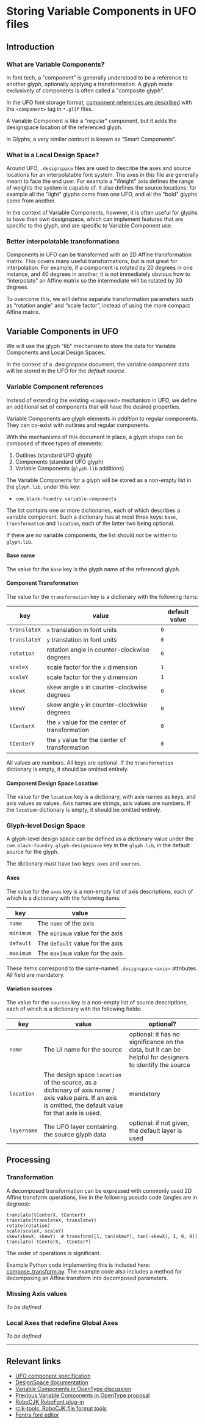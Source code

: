 # Storing Variable Components in UFO files

## Introduction

### What are Variable Components?

In font tech, a "component" is generally understood to be a reference to another glyph, optionally applying a transformation. A glyph made exclusively of components is often called a "composite glyph".

In the UFO font storage format, [component references are described](https://unifiedfontobject.org/versions/ufo3/glyphs/glif/#component) with the `<component>` tag in `*.glif` files.

A Variable Component is like a "regular" component, but it adds the designspace location of the referenced glyph.

In Glyphs, a very similar contruct is known as “Smart Components”.

### What is a Local Design Space?

Around UFO, `.designspace` files are used to describe the axes and source locations for an interpolatable font system. The axes in this file are generally meant to face the end user. For example a "Weight" axis defines the range of weights the system is capable of. It also defines the source locations: for example all the "light" glyphs come from one UFO, and all the "bold" glyphs come from another.

In the context of Variable Components, however, it is often useful for glyphs to have their own designspace, which can implement features that are specific to the glyph, and are specific to Variable Component use.

### Better interpolatable transformations

Components in UFO can be transformed with an 2D Affine transformation matrix. This covers many useful transformations, but is not great for interpolation. For example, if a component is rotated by 20 degrees in one instance, and 40 degrees in another, it is not immediately obvious how to “interpolate” an Affine matrix so the intermediate will be rotated by 30 degrees.

To overcome this, we will define separate transformation parameters such as “rotation angle” and “scale factor”, instead of using the more compact Affine matrix.

## Variable Components in UFO

We will use the glyph "lib" mechanism to store the data for Variable Components and Local Design Spaces.

In the context of a .designspace document, the variable component data will be stored in the UFO for the _default source_.

### Variable Component references

Instead of extending the existing `<component>` mechanism in UFO, we define an additional set of components that will have the desired properties.

Variable Components are glyph elements in *addition* to regular components. They can co-exist with outlines and regular components.

With the mechanisms of this document in place, a glyph shape can be composed of three types of elements:

1. Outlines (standard UFO glyph)
2. Components (standard UFO glyph)
3. Variable Components (`glyph.lib` additions)

The Variable Components for a glyph will be stored as a non-empty list in the `glyph.lib`, under this key:

- `com.black-foundry.variable-components`

The list contains one or more dictionaries, each of which describes a variable component. Such a dictionary has at most three keys: `base`, `transformation` and `location`, each of the latter two being optional.

If there are no variable components, the list should *not* be written to `glyph.lib`.

#### Base name

The value for the `base` key is the glyph name of the referenced glyph.

#### Component Transformation

The value for the `transformation` key is a dictionary with the following items:

| key | value | default value |
|-|-|-|
| `translateX` | `x` translation in font units | `0` |
| `translateY` | `y` translation in font units | `0` |
| `rotation` | rotation angle in counter-clockwise degrees | `0` |
| `scaleX` | scale factor for the `x` dimension | `1` |
| `scaleY` | scale factor for the `y` dimension | `1` |
| `skewX` | skew angle `x` in counter-clockwise degrees | `0` |
| `skewY` | skew angle `y` in counter-clockwise degrees | `0` |
| `tCenterX` | the `x` value for the center of transformation | `0` |
| `tCenterY` | the `y` value for the center of transformation | `0` |

All values are numbers. All keys are optional. If the `transformation` dictionary is empty, it should be omitted entirely.

#### Component Design Space Location

The value for the `location` key is a dictionary, with axis names as keys, and axis values as values. Axis names are strings, axis values are numbers. If the `location` dictionary is empty, it should be omitted entirely.

### Glyph-level Design Space

A glyph-level design space can be defined as a dictionary value under the `com.black-foundry.glyph-designspace` key in the `glyph.lib`, in the default source for the glyph.

The dictionary must have two keys: `axes` and `sources`.

#### Axes

The value for the `axes` key is a non-empty list of axis descriptions, each of which is a dictionary with the following items:

| key | value |
|-|-|
| `name` | The `name` of the axis |
| `minimum` | The `minimum` value for the axis |
| `default` | The `default` value for the axis |
| `maximum` | The `maximum` value for the axis |

These items correspond to the same-named `.designspace` `<axis>` attributes. All field are mandatory.

#### Variation sources

The value for the `sources` key is a non-empty list of source descriptions, each of which is a dictionary with the following fields:

| key | value | optional? |
|-|-|-|
| `name` | The UI name for the source | optional: it has no significance on the data, but it can be helpful for designers to identify the source |
| `location` | The design space `location` of the source, as a dictionary of axis name / axis value pairs. If an axis is omitted, the default value for that axis is used. | mandatory |
| `layername` | The UFO layer containing the source glyph data | optional: if not given, the default layer is used |

## Processing

### Transformation

A decomposed transformation can be expressed with commonly used 2D Affine transform operations, like in the following pseudo code (angles are in degrees):

	translate(tCenterX, tCenterY)
	translate(translateX, translateY)
	rotate(rotation)
	scale(scaleX, scaleY)
	skew(skewX, skewY)  # transform([1, tan(skewY), tan(-skewX), 1, 0, 0])
	translate(-tCenterX, -tCenterY)

The order of operations is significant.

Example Python code implementing this is included here: [compose_transform.py](compose_transform.py). The example code also includes a method for decomposing an Affine transform into decomposed parameters.

### Missing Axis values

_To be defined_

### Local Axes that redefine Global Axes

_To be defined_

---

## Relevant links

- [UFO component specification](https://unifiedfontobject.org/versions/ufo3/glyphs/glif/#component)
- [DesignSpace documentation](https://fonttools.readthedocs.io/en/latest/designspaceLib/index.html)
- [Variable Components in OpenType discussion](https://github.com/harfbuzz/boring-expansion-spec/issues/42)
- [Previous Variable Components in OpenType proposal](https://github.com/BlackFoundryCom/variable-components-spec)
- [RoboCJK RoboFont plug-in](https://github.com/BlackFoundryCom/robo-cjk)
- [rcjk-tools, RoboCJK file format tools](https://github.com/BlackFoundryCom/rcjk-tools)
- [Fontra font editor](https://github.com/BlackFoundryCom/fontra)
